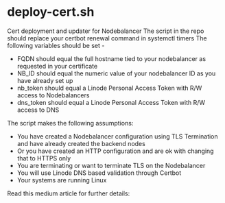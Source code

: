 # deploy-cert.sh
Cert deployment and updater for Nodebalancer
The script in the repo should replace your certbot renewal command in systemctl timers
The following variables should be set -
- FQDN should equal the full hostname tied to your nodebalancer as requested in your certificate
- NB_ID should equal the numeric value of your nodebalancer ID as you have already set up
- nb_token should equal a Linode Personal Access Token with R/W access to Nodebalancers
- dns_token should equal a Linode Personal Access Token with R/W access to DNS

The script makes the following assumptions:
  - You have created a Nodebalancer configuration using TLS Termination and have already created the backend nodes
  - Or you have created an HTTP configuration and are ok with changing that to HTTPS only
  - You are terminating or want to terminate TLS on the Nodebalancer
  - You will use Linode DNS based validation through Certbot
  - Your systems are running Linux
  
Read this medium article for further details:
